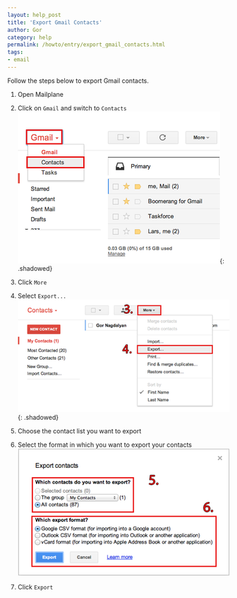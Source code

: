 ```yaml
---
layout: help_post
title: 'Export Gmail Contacts'
author: Gor
category: help
permalink: /howto/entry/export_gmail_contacts.html
tags:
- email
---
```


Follow the steps below to export Gmail contacts.

1. Open Mailplane

2. Click on `Gmail` and switch to `Contacts`<br/>
	![screen1](/assets/howto/2013-10-17-export_gmail_contacts/screen1.png){: .shadowed}

3. Click `More`

4. Select `Export...`<br/>
	![screen2](/assets/howto/2013-10-17-export_gmail_contacts/screen2.png){: .shadowed}

5. Choose the contact list you want to export

6. Select the format in which you want to export your contacts<br/>
	![screen3](/assets/howto/2013-10-17-export_gmail_contacts/screen3.png)

7. Click `Export`